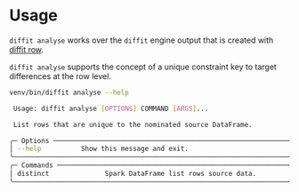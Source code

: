 # Usage

`diffit analyse` works over the `diffit` engine output that is created with
[diffit row](../row/index.md).

`diffit analyse` supports the concept of a unique constraint key to target differences at the row level.

``` sh
venv/bin/diffit analyse --help
```

``` sh title="diffit analyse usage message."
 Usage: diffit analyse [OPTIONS] COMMAND [ARGS]...

 List rows that are unique to the nominated source DataFrame.

╭─ Options ────────────────────────────────────────────────────────────╮
│ --help          Show this message and exit.                          │
╰──────────────────────────────────────────────────────────────────────╯
╭─ Commands ───────────────────────────────────────────────────────────╮
│ distinct              Spark DataFrame list rows source data.         │
╰──────────────────────────────────────────────────────────────────────╯
```

